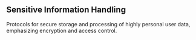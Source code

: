 ## Sensitive Information Handling
Protocols for secure storage and processing of highly personal user data, emphasizing encryption and access control.
